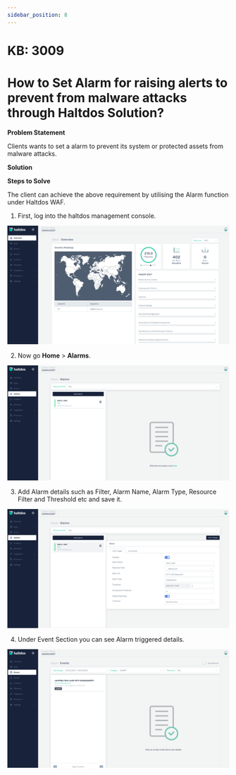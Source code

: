 ```yaml
---
sidebar_position: 8
---
```


# KB: 3009

# How to Set Alarm for raising alerts to prevent from malware attacks through Haltdos Solution?

**Problem Statement**

Clients wants to set a alarm to prevent its system or protected assets from malware attacks.

**Solution**

**Steps to Solve**

The client can achieve the above requirement by utilising the Alarm function under Haltdos WAF.

1. First, log into the haltdos management console.

![kb-3009](/img/platform/kb/overview_kb_3009_1.png)

2. Now go **Home** > **Alarms**.

![kb-3009](/img/platform/kb/alarms_kb_3009_2.png)

3. Add Alarm details such as Filter, Alarm Name, Alarm Type, Resource Filter and Threshold etc and save it.

![kb-3009](/img/platform/kb/add_alarms_kb_3009_3.png)

4. Under Event Section  you can see Alarm triggered details.

![kb-3009](/img/platform/kb/events_kb_3009_4.png)

